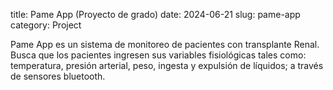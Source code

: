 title: Pame App (Proyecto de grado)
date: 2024-06-21
slug: pame-app
category: Project

Pame App es un sistema de monitoreo de pacientes con transplante Renal.
Busca que los pacientes ingresen sus variables fisiológicas tales como:
temperatura, presión arterial, peso, ingesta y expulsión de líquidos;
a través de sensores bluetooth.

